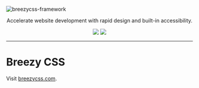 
![breezycss-framework](https://github.com/breezyproject/breezycss/assets/2385058/31f02cd7-e08a-440f-ad7a-eba6b99508e2)

<p align="center">
	Accelerate website development with rapid design and built-in accessibility.
</p>

<p align="center">
	<img src="https://img.shields.io/badge/license-MIT-blue">
	<img src="https://img.shields.io/badge/version-dev.-white">
</p>

<hr>

# Breezy CSS
Visit [breezycss.com](https://breezycss.com).
